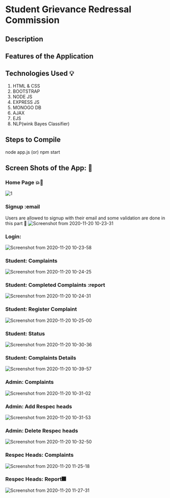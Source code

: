 # Student Grievance Redressal Commission

## Description

## Features of the Application

## Technologies Used :bulb:
1. HTML & CSS
2. BOOTSTRAP 
3. NODE JS
4. EXPRESS JS
5. MONOGO DB
6. AJAX
7. EJS
8. NLP(wink Bayes Classifier)

## Steps to Compile 
node app.js (or) npm start

## Screen Shots of the App: :camera_flash:
### Home Page  :boom::black_heart:

![1](https://user-images.githubusercontent.com/63966283/99768200-6a7b0500-2b2a-11eb-8a3f-48df090750d1.png)

### Signup :email
Users are allowed to signup with their email and some validation are done in this part :metal:
![Screenshot from 2020-11-20 10-23-31](https://user-images.githubusercontent.com/63966283/99768228-723aa980-2b2a-11eb-8278-cc5f38f59089.png)

### Login:
![Screenshot from 2020-11-20 10-23-58](https://user-images.githubusercontent.com/63966283/99768232-74046d00-2b2a-11eb-9099-45d65f4576cf.png)

### Student: Complaints
![Screenshot from 2020-11-20 10-24-25](https://user-images.githubusercontent.com/63966283/99768236-75359a00-2b2a-11eb-8a6e-8f868eb01139.png)


### Student: Completed Complaints :report
![Screenshot from 2020-11-20 10-24-31](https://user-images.githubusercontent.com/63966283/99768239-76ff5d80-2b2a-11eb-93e8-8e406781c643.png)

### Student: Register Complaint
![Screenshot from 2020-11-20 10-25-00](https://user-images.githubusercontent.com/63966283/99768244-7797f400-2b2a-11eb-9195-d167ff05e2cd.png)

### Student: Status
![Screenshot from 2020-11-20 10-30-36](https://user-images.githubusercontent.com/63966283/99768249-78c92100-2b2a-11eb-8694-4f017e9f6026.png)

### Student: Complaints Details
![Screenshot from 2020-11-20 10-39-57](https://user-images.githubusercontent.com/63966283/99768255-7d8dd500-2b2a-11eb-92ea-ecd2beba866c.png)

### Admin: Complaints
![Screenshot from 2020-11-20 10-31-02](https://user-images.githubusercontent.com/63966283/99788533-3d891b00-2b47-11eb-930f-bc64ba31a4bd.png)

### Admin: Add Respec heads
![Screenshot from 2020-11-20 10-31-53](https://user-images.githubusercontent.com/63966283/99788511-37933a00-2b47-11eb-87d5-97e32ccf9a31.png)

### Admin: Delete Respec heads
![Screenshot from 2020-11-20 10-32-50](https://user-images.githubusercontent.com/63966283/99788515-38c46700-2b47-11eb-83b2-3fb4cb35e82e.png)


### Respec Heads: Complaints
![Screenshot from 2020-11-20 11-25-18](https://user-images.githubusercontent.com/63966283/99768265-7ff02f00-2b2a-11eb-8628-9b593ff86d50.png)

### Respec Heads: Report:fireworks:
![Screenshot from 2020-11-20 11-27-31](https://user-images.githubusercontent.com/63966283/99768272-81b9f280-2b2a-11eb-9d18-25ccc735e0e1.png)
